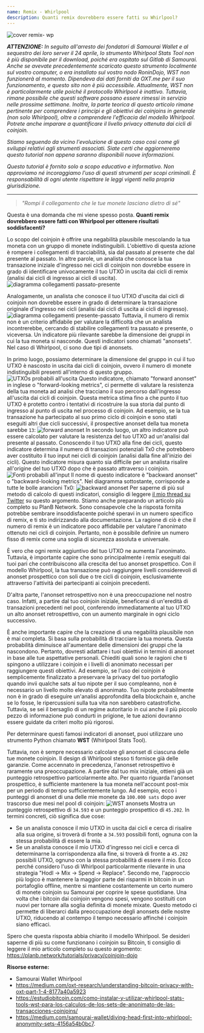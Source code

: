 ```yaml
---
name: Remix - Whirlpool
description: Quanti remix dovrebbero essere fatti su Whirlpool?
---
```

![cover remix- wp](assets/cover.webp)

***ATTENZIONE:** In seguito all'arresto dei fondatori di Samourai Wallet e al sequestro dei loro server il 24 aprile, lo strumento Whirlpool Stats Tool non è più disponibile per il download, poiché era ospitato sul Gitlab di Samourai. Anche se avevate precedentemente scaricato questo strumento localmente sul vostro computer, o era installato sul vostro nodo RoninDojo, WST non funzionerà al momento. Dipendeva dai dati forniti da OXT.me per il suo funzionamento, e questo sito non è più accessibile. Attualmente, WST non è particolarmente utile poiché il protocollo Whirlpool è inattivo. Tuttavia, rimane possibile che questi software possano essere rimessi in servizio nelle prossime settimane. Inoltre, la parte teorica di questo articolo rimane pertinente per comprendere i principi e gli obiettivi dei coinjoins in generale (non solo Whirlpool), oltre a comprendere l'efficacia del modello Whirlpool. Potrete anche imparare a quantificare il livello privacy ottenuta dai cicli di coinjoin.*

_Stiamo seguendo da vicino l'evoluzione di questo caso così come gli sviluppi relativi agli strumenti associati. Siate certi che aggiorneremo questo tutorial non appena saranno disponibili nuove informazioni._

_Questo tutorial è fornito solo a scopo educativo e informativo. Non approviamo né incoraggiamo l'uso di questi strumenti per scopi criminali. È responsabilità di ogni utente rispettare le leggi vigenti nella propria giurisdizione._

---

> *"Rompi il collegamento che le tue monete lasciano dietro di sé"*

Questa è una domanda che mi viene spesso posta. **Quanti remix dovrebbero essere fatti con Whirlpool per ottenere risultati soddisfacenti?**

Lo scopo del coinjoin è offrire una negabilità plausibile mescolando la tua moneta con un gruppo di monete indistinguibili. L'obiettivo di questa azione è rompere i collegamenti di tracciabilità, sia dal passato al presente che dal presente al passato. In altre parole, un analista che conosce la tua transazione iniziale d'ingresso nei cicli di coinjoin non dovrebbe essere in grado di identificare univocamente il tuo UTXO in uscita dai cicli di remix (analisi dai cicli di ingresso ai cicli di uscita).
![diagramma collegamenti passato-presente](assets/it/1.webp)

Analogamente, un analista che conosce il tuo UTXO d'uscita dai cicli di coinjoin non dovrebbe essere in grado di determinare la transazione originale d'ingresso nei cicli (analisi dai cicli di uscita ai cicli di ingresso).
![diagramma collegamenti presente-passato](assets/it/2.webp)
Tuttavia, il numero di remix non è un criterio affidabile per valutare la difficoltà che un analista incontrerebbe, cercando di stabilire collegamenti tra passato e presente, o viceversa. Un indicatore più rilevante sarebbe la dimensione dei gruppi in cui la tua moneta si nasconde. Questi indicatori sono chiamati "anonsets". Nel caso di Whirlpool, ci sono due tipi di anonsets.

In primo luogo, possiamo determinare la dimensione del gruppo in cui il tuo UTXO è nascosto in uscita dai cicli di coinjoin, ovvero il numero di monete indistinguibili presenti all'interno di questo gruppo.
![UTXOs probabili all'uscita](assets/it/3.webp)
Questo indicatore, chiamato "forward anonset" in inglese o "forward-looking metrics", ci permette di valutare la resistenza della tua moneta ad analisi che tracciano il suo percorso dall'ingresso all'uscita dai cicli di coinjoin. Questa metrica stima fino a che punto il tuo UTXO è protetto contro i tentativi di ricostruire la sua storia dal punto di ingresso al punto di uscita nel processo di coinjoin. Ad esempio, se la tua transazione ha partecipato al suo primo ciclo di coinjoin e sono stati eseguiti altri due cicli successivi, il prospective anonset della tua moneta sarebbe `13`:
![forward anonset](assets/it/4.webp)
In secondo luogo, un altro indicatore può essere calcolato per valutare la resistenza del tuo UTXO ad un'analisi dal presente al passato. Conoscendo il tuo UTXO alla fine dei cicli, questo indicatore determina il numero di transazioni potenziali Tx0 che potrebbero aver costituito il tuo input nei cicli di coinjoin (analisi dalla fine all'inizio dei cicli). Questo indicatore misura quanto sia difficile per un analista risalire all'origine del tuo UTXO dopo che è passato attraverso i coinjoin.![Fonti probabili all'input](assets/it/5.webp)
Il nome di questo indicatore è "backward anonset" o "backward-looking metrics". Nel diagramma sottostante, corrisponde a tutte le bolle arancioni Tx0:
![backward anonset](assets/it/6.webp)
Per saperne di più sul metodo di calcolo di questi indicatori, consiglio di leggere [il mio thread su Twitter](https://twitter.com/Loic_Pandul/status/1550850558147395585?s=20) su questo argomento. Stiamo anche preparando un articolo più completo su PlanB Network.
Sono consapevole che la risposta fornita potrebbe sembrare insoddisfacente poiché speravi in un numero specifico di remix, e ti sto indirizzando alla documentazione. La ragione di ciò è che il numero di remix è un indicatore poco affidabile per valutare l'anonimato ottenuto nei cicli di coinjoin. Pertanto, non è possibile definire un numero fisso di remix come una soglia di sicurezza assoluta e universale.

È vero che ogni remix aggiuntivo del tuo UTXO ne aumenta l'anonimato. Tuttavia, è importante capire che sono principalmente i remix eseguiti dai tuoi pari che contribuiscono alla crescita del tuo anonset prospettico. Con il modello Whirlpool, la tua transazione può raggiungere livelli considerevoli di anonset prospettico con soli due o tre cicli di coinjoin, esclusivamente attraverso l'attività dei partecipanti ai coinjoin precedenti.

D'altra parte, l'anonset retrospettivo non è una preoccupazione nel nostro caso. Infatti, a partire dal tuo coinjoin iniziale, beneficerai di un'eredità di transazioni precedenti nel pool, conferendo immediatamente al tuo UTXO un alto anonset retrospettivo, con un aumento marginale in ogni ciclo successivo.

È anche importante capire che la creazione di una negabilità plausibile non è mai completa. Si basa sulla probabilità di tracciare la tua moneta. Questa probabilità diminuisce all'aumentare delle dimensioni dei gruppi che la nascondono. Pertanto, dovresti adattare i tuoi obiettivi in termini di anonset in base alle tue aspettative personali. Chiediti quali sono le ragioni che ti spingono a utilizzare i coinjoin e i livelli di anonimato necessari per raggiungere questi obiettivi. Ad esempio, se l'uso dei coinjoin è semplicemente finalizzato a preservare la privacy del tuo portafoglio quando invii qualche sats al tuo nipote per il suo compleanno, non è necessario un livello molto elevato di anonimato. Tuo nipote probabilmente non è in grado di eseguire un'analisi approfondita della blockchain e, anche se lo fosse, le ripercussioni sulla tua vita non sarebbero catastrofiche. Tuttavia, se sei il bersaglio di un regime autoritario in cui anche il più piccolo pezzo di informazione può condurti in prigione, le tue azioni dovranno essere guidate da criteri molto più rigorosi.

Per determinare questi famosi indicatori di anonset, puoi utilizzare uno strumento Python chiamato **WST** (Whirlpool Stats Tool).

Tuttavia, non è sempre necessario calcolare gli anonset di ciascuna delle tue monete coinjoin. Il design di Whirlpool stesso ti fornisce già delle garanzie. Come accennato in precedenza, l'anonset retrospettivo è raramente una preoccupazione. A partire dal tuo mix iniziale, ottieni già un punteggio retrospettivo particolarmente alto. Per quanto riguarda l'anonset prospettico, è sufficiente mantenere la tua moneta nell'account post-mix per un periodo di tempo sufficientemente lungo. Ad esempio, ecco i punteggi di anonset di una delle mie monete da `100.000 sats` dopo aver trascorso due mesi nel pool di coinjoin:
![WST anonsets](assets/it/7.webp)
Mostra un punteggio retrospettivo di `34.593` e un punteggio prospettico di `45.202`. In termini concreti, ciò significa due cose:
- Se un analista conosce il mio UTXO in uscita dai cicli e cerca di risalire alla sua origine, si troverà di fronte a `34.593` possibili fonti, ognuna con la stessa probabilità di essere la mia.
- Se un analista conosce il mio UTXO d'ingresso nei cicli e cerca di determinarne la corrispondenza alla fine, si troverà di fronte a `45.202` possibili UTXO, ognuno con la stessa probabilità di essere il mio.
Ecco perché considero l'uso di Whirlpool particolarmente rilevante in una strategia "Hodl -> Mix -> Spend -> Replace". Secondo me, l'approccio più logico è mantenere la maggior parte dei risparmi in bitcoin in un portafoglio offline, mentre si mantiene costantemente un certo numero di monete coinjoin su Samourai per coprire le spese quotidiane. Una volta che i bitcoin dai coinjoin vengono spesi, vengono sostituiti con nuovi per tornare alla soglia definita di monete mixate. Questo metodo ci permette di liberarci dalla preoccupazione degli anonsets delle nostre UTXO, riducendo al contempo il tempo necessario affinché i coinjoin siano efficaci.

Spero che questa risposta abbia chiarito il modello Whirlpool. Se desideri saperne di più su come funzionano i coinjoin su Bitcoin, ti consiglio di leggere il mio articolo completo su questo argomento:
https://planb.network/tutorials/privacy/coinjoin-dojo

**Risorse esterne:**
- Samourai Wallet Whirlpool
- https://medium.com/oxt-research/understanding-bitcoin-privacy-with-oxt-part-1-4-8177a40a5923
- https://estudiobitcoin.com/como-instalar-y-utilizar-whirlpool-stats-tools-wst-para-los-calculos-de-los-sets-de-anonimato-de-las-transacciones-coinjoins/
- https://medium.com/samourai-wallet/diving-head-first-into-whirlpool-anonymity-sets-4156a54b0bc7.
